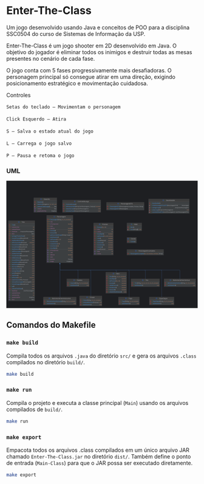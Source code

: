 # Enter-The-Class
Um jogo desenvolvido usando Java e conceitos de POO para a disciplina SSC0504 do curso de Sistemas de Informação da USP.

Enter-The-Class é um jogo shooter em 2D desenvolvido em Java. O objetivo do jogador é eliminar todos os inimigos e destruir todas as mesas presentes no cenário de cada fase.

O jogo conta com 5 fases progressivamente mais desafiadoras. O personagem principal só consegue atirar em uma direção, exigindo posicionamento estratégico e movimentação cuidadosa.

Controles

    Setas do teclado – Movimentam o personagem

    Click Esquerdo – Atira

    S – Salva o estado atual do jogo

    L – Carrega o jogo salvo

    P – Pausa e retoma o jogo

### UML

![UML do jogo](./oop-game-uml.png)

## Comandos do Makefile

### `make build`
Compila todos os arquivos `.java` do diretório `src/` e gera os arquivos `.class` compilados no diretório `build/`.

```bash
make build
```

### `make run`

Compila o projeto e executa a classe principal (`Main`) usando os arquivos compilados de `build/`.

```bash
make run
```

### `make export`

Empacota todos os arquivos .class compilados em um único arquivo JAR chamado `Enter-The-Class.jar` no diretório `dist/`. Também define o ponto de entrada (`Main-Class`) para que o JAR possa ser executado diretamente.

```bash
make export
```
